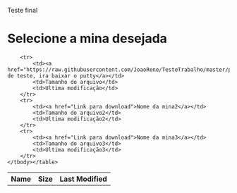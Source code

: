 Teste final
<title>Pagina para download da versão</title>
</head>
<body>
	<h1>Selecione a mina desejada</h1>
	<table>
		<tbody><tr>
			<th>Name</th>
			<th>Size</th>
			<th>Last Modified</th>
		</tr>
		
		<tr>
			<td><a href="https://raw.githubusercontent.com/JoaoRene/TesteTrabalho/master/putty.exe">Mina de teste, ira baixar o putty</a></td>
			<td>Tamanho do arquivo</td>
			<td>Ultima modificação</td>
		</tr>	
		<tr>
			<td><a href="Link para download">Nome da mina2</a></td>
			<td>Tamanho do arquivo2</td>
			<td>Ultima modificação2</td>
		</tr>
		<tr>
			<td><a href="Link para download">Nome da mina3</a></td>
			<td>Tamanho do arquivo3</td>
			<td>Ultima modificação3</td>
		</tr>
	</tbody></table>
